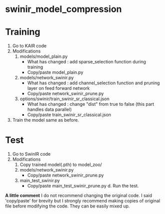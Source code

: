 # swinir_model_compression


# Training
1. Go to KAIR code
2. Modifications
   1. models/model_plain.py
      - What has changed : add sparse_selection function during training
      - Copy/paste model_plain.py
   2. models/network_swinir.py
      - What has changed : add channel_selection function and pruning layer on feed forward network
      - Copy/paste network_swinir_prune.py
   3. options/swinir/train_swinir_sr_classical.json
      - What has changed : change "dist" from true to false (this part handles data parallel)
      - Copy/paste train_swinir_sr_classical.json 
3. Train the model same as before.

# Test
1. Go to SwinIR code
2. Modifications
   1. Copy trained model(.pth) to model_zoo/
   2. models/network_swinir.py
      - Copy/paste network_swinir_prune.py
   3. main_test_swinir.py
      - Copy/paste main_test_swinir_prune.py
  d. Run the test.
  

**A little comment**
I do not recommend changing the original code. I said 'copy/paste' for brevity but I strongly recommend making copies of original file before modifying the code. They can be easily mixed up.
